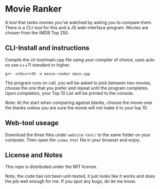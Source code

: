 # Movie Ranker
A tool that ranks movies you've watched by asking you to compare them. There is a CLI-tool for this and a JS web-interface program. Movies are chosen from the IMDB Top 250.

## CLI-Install and instructions
Compile the cli-tool/main.cpp file using your compiler of choice, uses auto so use c++11 standard or higher.

`g++ -std=c++20 -o movie-ranker main.cpp`

The program runs on call, you will be asked to pick between two movies, choose the one that you prefer and repeat until the program completes. Upon completion, your Top 10 List will be printed to the console.

Note: At the start when comparing against blanks, choose the movie over the blanks unless you are sure the movie will not make it to your top 10.

## Web-tool useage
Download the three files under `website-tool/` to the same folder on your computer. Then open the `index.html` file in your browser and enjoy.

## License and Notes
This repo is distributed under the MIT license.

Note, the code has not been unit-tested, it just looks like it works and does the job well enough for me. If you spot any bugs, do let me know.